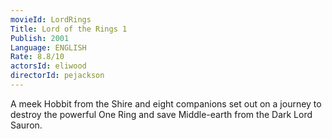 ```yaml
---
movieId: LordRings
Title: Lord of the Rings 1
Publish: 2001
Language: ENGLISH
Rate: 8.8/10
actorsId: eliwood
directorId: pejackson
---
```


A meek Hobbit from the Shire and eight companions set out on a journey to destroy the powerful One Ring and save Middle-earth from the Dark Lord Sauron.
